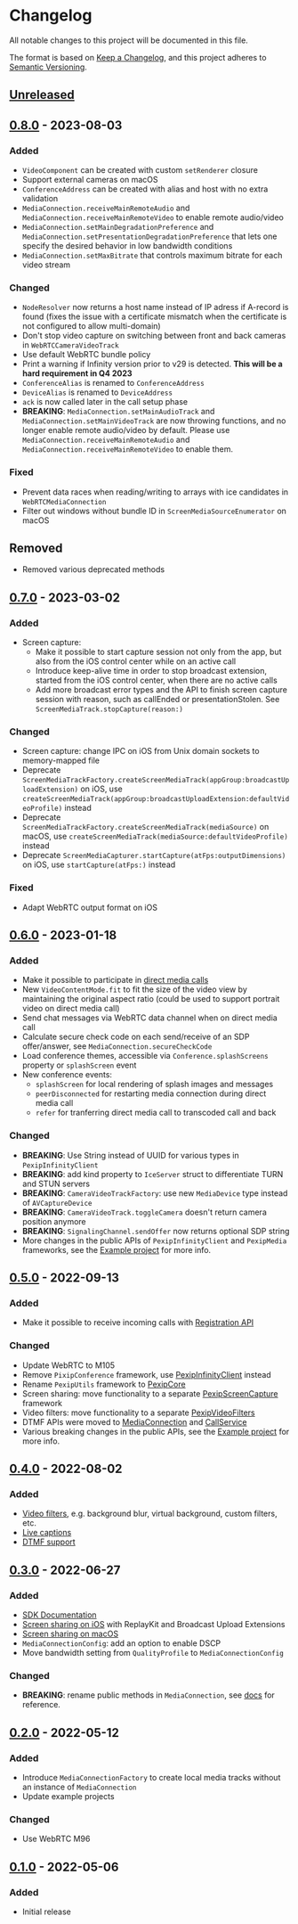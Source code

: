 # Changelog

All notable changes to this project will be documented in this file.

The format is based on [Keep a Changelog](https://keepachangelog.com/en/1.0.0/), and this project
adheres to [Semantic Versioning](https://semver.org/spec/v2.0.0.html).

## [Unreleased]

## [0.8.0] - 2023-08-03

### Added
- `VideoComponent` can be created with custom `setRenderer` closure
- Support external cameras on macOS
- `ConferenceAddress` can be created with alias and host with no extra validation
- `MediaConnection.receiveMainRemoteAudio` and `MediaConnection.receiveMainRemoteVideo` to enable remote audio/video
- `MediaConnection.setMainDegradationPreference` and `MediaConnection.setPresentationDegradationPreference` that lets one specify the desired behavior in low bandwidth conditions
- `MediaConnection.setMaxBitrate` that controls maximum bitrate for each video stream

### Changed
- `NodeResolver` now returns a host name instead of IP adress if A-record is found 
(fixes the issue with a certificate mismatch when the certificate is not configured to allow multi-domain)
- Don't stop video capture on switching between front and back cameras in `WebRTCCameraVideoTrack`
- Use default WebRTC bundle policy
- Print a warning if Infinity version prior to v29 is detected. **This will be a hard requirement in Q4 2023**
- `ConferenceAlias` is renamed to `ConferenceAddress`
- `DeviceAlias` is renamed to `DeviceAddress`
- `ack` is now called later in the call setup phase
- **BREAKING**: `MediaConnection.setMainAudioTrack` and `MediaConnection.setMainVideoTrack` are now throwing functions, and no longer enable remote audio/video by default. Please use `MediaConnection.receiveMainRemoteAudio` and `MediaConnection.receiveMainRemoteVideo` to enable them.

### Fixed
- Prevent data races when reading/writing to arrays with ice candidates in `WebRTCMediaConnection`
- Filter out windows without bundle ID in `ScreenMediaSourceEnumerator` on macOS

## Removed
- Removed various deprecated methods

## [0.7.0] - 2023-03-02

### Added
- Screen capture:
  - Make it possible to start capture session not only from the app, but also from the iOS control center while on an active call
  - Introduce keep-alive time in order to stop broadcast extension, started from the iOS control center, when there are no active calls
  - Add more broadcast error types and the API to finish screen capture session with reason, such as callEnded or presentationStolen. See `ScreenMediaTrack.stopCapture(reason:)`

### Changed
- Screen capture: change IPC on iOS from Unix domain sockets to memory-mapped file
- Deprecate `ScreenMediaTrackFactory.createScreenMediaTrack(appGroup:broadcastUploadExtension)` on iOS, use `createScreenMediaTrack(appGroup:broadcastUploadExtension:defaultVideoProfile)` instead
- Deprecate `ScreenMediaTrackFactory.createScreenMediaTrack(mediaSource)` on macOS, use `createScreenMediaTrack(mediaSource:defaultVideoProfile)` instead
- Deprecate `ScreenMediaCapturer.startCapture(atFps:outputDimensions)` on iOS, use `startCapture(atFps:)` instead

### Fixed
- Adapt WebRTC output format on iOS

## [0.6.0] - 2023-01-18

### Added

- Make it possible to participate in [direct media calls](https://pexip.github.io/pexip-swift-sdk/sdk/documentation/pexipswiftsdk/directmedia)
- New `VideoContentMode.fit` to fit the size of the video view by maintaining the original aspect ratio (could be used to support portrait video on direct media call)
- Send chat messages via WebRTC data channel when on direct media call 
- Calculate secure check code on each send/receive of an SDP offer/answer, see `MediaConnection.secureCheckCode`
- Load conference themes, accessible via `Conference.splashScreens` property or `splashScreen` event
- New conference events:
  - `splashScreen` for local rendering of splash images and messages 
  - `peerDisconnected` for restarting media connection during direct media call
  - `refer` for tranferring direct media call to transcoded call and back

### Changed
- **BREAKING**: Use String instead of UUID for various types in `PexipInfinityClient`
- **BREAKING**: add kind property to `IceServer` struct to differentiate TURN and STUN servers
- **BREAKING**: `CameraVideoTrackFactory`: use new `MediaDevice` type instead of `AVCaptureDevice`
- **BREAKING**: `CameraVideoTrack.toggleCamera` doesn't return camera position anymore
- **BREAKING**: `SignalingChannel.sendOffer` now returns optional SDP string
- More changes in the public APIs of `PexipInfinityClient` and `PexipMedia` frameworks, see the [Example project](https://github.com/pexip/pexip-swift-sdk/tree/main/Examples/Conference) for more info. 

## [0.5.0] - 2022-09-13

### Added
- Make it possible to receive incoming calls with [Registration API](https://pexip.github.io/pexip-swift-sdk/sdk/documentation/pexipswiftsdk/registration)

### Changed
- Update WebRTC to M105
- Remove `PixipConference` framework, use [PexipInfinityClient](https://pexip.github.io/pexip-swift-sdk/frameworks/ios/PexipInfinityClient/documentation/pexipinfinityclient/) instead
- Rename `PexipUtils` framework to [PexipCore](https://pexip.github.io/pexip-swift-sdk/frameworks/ios/PexipCore/documentation/pexipcore/)
- Screen sharing: move functionality to a separate [PexipScreenCapture](https://pexip.github.io/pexip-swift-sdk/frameworks/ios/PexipScreenCapture/documentation/pexipscreencapture/) framework
- Video filters: move functionality to a separate [PexipVideoFilters](https://pexip.github.io/pexip-swift-sdk/frameworks/ios/PexipVideoFilters/documentation/pexipvideofilters/)
- DTMF APIs were moved to [MediaConnection](https://pexip.github.io/pexip-swift-sdk/frameworks/ios/PexipMedia/documentation/pexipmedia/mediaconnection/dtmf(signals:)) and [CallService](https://pexip.github.io/pexip-swift-sdk/frameworks/ios/PexipInfinityClient/documentation/pexipinfinityclient/callservice/dtmf(signals:token:))
- Various breaking changes in the public APIs, see the [Example project](https://github.com/pexip/pexip-swift-sdk/tree/main/Examples/Conference) for more info. 

## [0.4.0] - 2022-08-02

### Added
- [Video filters](https://pexip.github.io/pexip-swift-sdk/sdk/documentation/pexipswiftsdk/videofilters), e.g. background blur, virtual background, custom filters, etc.
- [Live captions](https://pexip.github.io/pexip-swift-sdk/sdk/documentation/pexipswiftsdk/livecaptions)
- [DTMF support](https://pexip.github.io/pexip-swift-sdk/frameworks/ios/PexipConference/documentation/pexipconference/conference/dtmf(signals:))

## [0.3.0] - 2022-06-27

### Added
- [SDK Documentation](https://pexip.github.io/pexip-swift-sdk)
- [Screen sharing on iOS](https://pexip.github.io/pexip-swift-sdk/sdk/documentation/pexipswiftsdk/iosscreensharing) with ReplayKit and Broadcast Upload Extensions
- [Screen sharing on macOS](https://pexip.github.io/pexip-swift-sdk/sdk/documentation/pexipswiftsdk/macosscreensharing)
- `MediaConnectionConfig`: add an option to enable DSCP
- Move bandwidth setting from `QualityProfile` to `MediaConnectionConfig`

### Changed
- **BREAKING**: rename public methods in `MediaConnection`, see [docs](https://pexip.github.io/pexip-swift-sdk/frameworks/ios/PexipMedia/documentation/pexipmedia/mediaconnection) for reference.

## [0.2.0] - 2022-05-12

### Added
- Introduce `MediaConnectionFactory` to create local media tracks without an instance of `MediaConnection`
- Update example projects

### Changed
- Use WebRTC M96

## [0.1.0] - 2022-05-06

### Added
- Initial release

[Unreleased]: https://github.com/pexip/pexip-swift-sdk/compare/0.8.0...HEAD
[0.8.0]: https://github.com/pexip/pexip-swift-sdk/releases/tag/0.8.0
[0.7.0]: https://github.com/pexip/pexip-swift-sdk/releases/tag/0.7.0
[0.6.0]: https://github.com/pexip/pexip-swift-sdk/releases/tag/0.6.0
[0.5.0]: https://github.com/pexip/pexip-swift-sdk/releases/tag/0.5.0
[0.4.0]: https://github.com/pexip/pexip-swift-sdk/releases/tag/0.4.0
[0.3.0]: https://github.com/pexip/pexip-swift-sdk/releases/tag/0.3.0
[0.2.0]: https://github.com/pexip/pexip-swift-sdk/releases/tag/0.2.0
[0.1.0]: https://github.com/pexip/pexip-swift-sdk/releases/tag/0.1.0